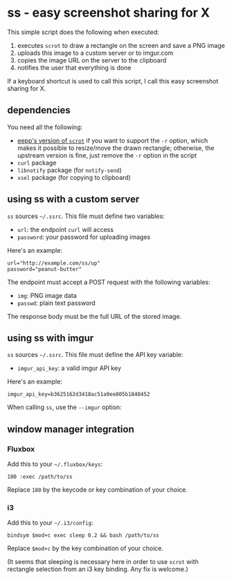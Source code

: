 ss - easy screenshot sharing for X
==================================

This simple script does the following when executed:

  1. executes `scrot` to draw a rectangle on the screen and save a PNG image
  2. uploads this image to a custom server or to imgur.com
  3. copies the image URL on the server to the clipboard
  4. notifies the user that everything is done

If a keyboard shortcut is used to call this script, I call this easy
screenshot sharing for X.


dependencies
------------

You need all the following:

  * [eepp's version of `scrot`](https://github.com/eepp/scrot)
     if you want to support the `-r` option, which
     makes it possible to resize/move the drawn rectangle; otherwise,
     the upstream version is fine, just remove the `-r` option in the
     script
  * `curl` package
  * `libnotify` package (for `notify-send`)
  * `xsel` package (for copying to clipboard)


using ss with a custom server
------------------------------------------

`ss` sources `~/.ssrc`. This file must define two variables:

  * `url`: the endpoint `curl` will access
  * `password`: your password for uploading images

Here's an example:

```
url="http://example.com/ss/up"
password="peanut-butter"
```

The endpoint must accept a POST request with the following variables:

  * `img`: PNG image data
  * `passwd`: plain text password

The response body must be the full URL of the stored image.


using ss with imgur
-------------------

`ss` sources `~/.ssrc`. This file must define the API key variable:

  * `imgur_api_key`: a valid imgur API key

Here's an example:

```
imgur_api_key=b3625162d3418ac51a9ee805b1840452
```

When calling `ss`, use the `--imgur` option:


window manager integration
--------------------------

### Fluxbox

Add this to your `~/.fluxbox/keys`:

```
180 :exec /path/to/ss
```

Replace `180` by the keycode or key combination of your choice.

### i3

Add this to your `~/.i3/config`:

```
bindsym $mod+c exec sleep 0.2 && bash /path/to/ss
```

Replace `$mod+c` by the key combination of your choice.

(It seems that sleeping is necessary here in order to use `scrot` with
rectangle selection from an i3 key binding. Any fix is welcome.)
